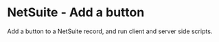 # NetSuite - Add a button
Add a button to a NetSuite record, and run client and server side scripts.
